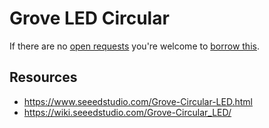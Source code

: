 # Grove LED Circular
If there are no [open requests](../../../../issues?q=is%3Aissue+is%3Aopen+%22Grove+LED+Circular%22) you're welcome to [borrow this](../../../../issues/new?title=Borrow+request+for+Grove+LED+Circular&body=1+piece+of+%5Bthis%5D%28..%2Fblob%2Fmain%2F.%2FHardware%2FActuators%2FGrove_LED_Circular.md%29+for+~2+weeks.).

## Resources
- https://www.seeedstudio.com/Grove-Circular-LED.html
- https://wiki.seeedstudio.com/Grove-Circular_LED/
